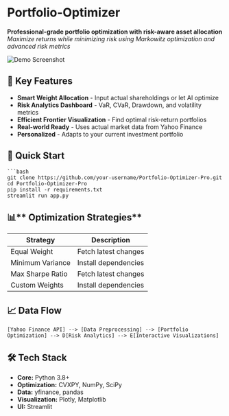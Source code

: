# Portfolio-Optimizer

**Professional-grade portfolio optimization with risk-aware asset allocation**  
*Maximize returns while minimizing risk using Markowitz optimization and advanced risk metrics*

![Demo Screenshot](/Docs/Screenshot_Analytics.jpeg) 

## 🌟 Key Features

- **Smart Weight Allocation** - Input actual shareholdings or let AI optimize
- **Risk Analytics Dashboard** - VaR, CVaR, Drawdown, and volatility metrics
- **Efficient Frontier Visualization** - Find optimal risk-return portfolios
- **Real-world Ready** - Uses actual market data from Yahoo Finance
- **Personalized** - Adapts to your current investment portfolio

## 🚀 Quick Start

    ```bash
    git clone https://github.com/your-username/Portfolio-Optimizer-Pro.git
    cd Portfolio-Optimizer-Pro
    pip install -r requirements.txt
    streamlit run app.py

## 📊** Optimization Strategies**

| Strategy          | Description           |
|-------------------|-----------------------|
|Equal Weight       | Fetch latest changes  |
|Minimum Variance   | Install dependencies  |
|Max Sharpe Ratio   | Fetch latest changes  |
|Custom Weights     | Install dependencies  |

## 📈 Data Flow

    [Yahoo Finance API] --> [Data Preprocessing] --> [Portfolio Optimization] --> D[Risk Analytics] --> E[Interactive Visualizations]

## 🛠️ Tech Stack
- **Core:**             Python 3.8+
- **Optimization:**     CVXPY, NumPy, SciPy
- **Data:**             yfinance, pandas
- **Visualization:**    Plotly, Matplotlib
- **UI:**               Streamlit

